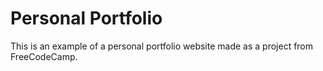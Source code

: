 # Personal Portfolio

This is an example of a personal portfolio website made as a project from FreeCodeCamp.